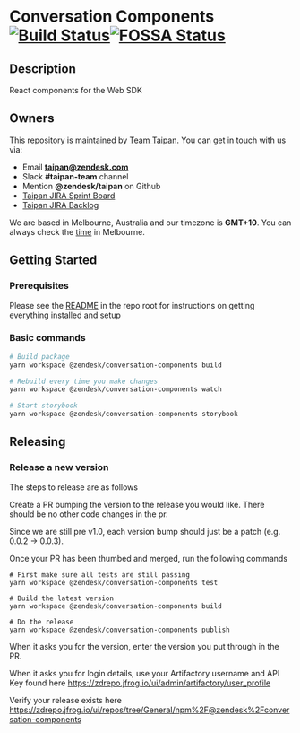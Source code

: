 # Conversation Components [![Build Status](https://github.com/zendesk/embeddable_framework/workflows/repo-checks/badge.svg)](https://github.com/zendesk/embeddable_framework/workflows/repo-checks/badge.svg)[![FOSSA Status](https://app.fossa.io/api/projects/custom%2B4071%2Fgit%40github.com%3Azendesk%2Fembeddable_framework.git.svg?type=shield)](https://app.fossa.io/projects/custom%2B4071%2Fgit%40github.com%3Azendesk%2Fembeddable_framework.git?ref=badge_shield)

## Description

React components for the Web SDK

## Owners

This repository is maintained by [Team Taipan](https://zendesk.atlassian.net/wiki/pages/viewpage.action?pageId=86114732). You can get in touch with us via:

- Email **taipan@zendesk.com**
- Slack **#taipan-team** channel
- Mention **@zendesk/taipan** on Github
- [Taipan JIRA Sprint Board](https://zendesk.atlassian.net/jira/software/projects/EWW/boards/1270)
- [Taipan JIRA Backlog](https://zendesk.atlassian.net/jira/software/projects/EWW/boards/1270/backlog)

We are based in Melbourne, Australia and our timezone is **GMT+10**. You can always check the [time](http://time.is/Melbourne) in Melbourne.

## Getting Started

### Prerequisites

Please see the [README](/README.md) in the repo root for instructions on getting everything installed and setup

### Basic commands

```bash
# Build package
yarn workspace @zendesk/conversation-components build

# Rebuild every time you make changes
yarn workspace @zendesk/conversation-components watch

# Start storybook
yarn workspace @zendesk/conversation-components storybook
```

## Releasing

### Release a new version

The steps to release are as follows

Create a PR bumping the version to the release you would like. There should be no other code changes in the pr.

Since we are still pre v1.0, each version bump should just be a patch (e.g. 0.0.2 -> 0.0.3).

Once your PR has been thumbed and merged, run the following commands

```shell
# First make sure all tests are still passing
yarn workspace @zendesk/conversation-components test

# Build the latest version
yarn workspace @zendesk/conversation-components build

# Do the release
yarn workspace @zendesk/conversation-components publish
```

When it asks you for the version, enter the version you put through in the PR.

When it asks you for login details, use your Artifactory username and API Key found here https://zdrepo.jfrog.io/ui/admin/artifactory/user_profile

Verify your release exists here https://zdrepo.jfrog.io/ui/repos/tree/General/npm%2F@zendesk%2Fconversation-components
